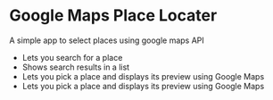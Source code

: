# Google Maps Place Locater
A simple app to select places using google maps API

- Lets you search for a place
- Shows search results in a list
- Lets you pick a place and displays its preview using Google Maps
- Lets you pick a place and displays its preview using Google Maps